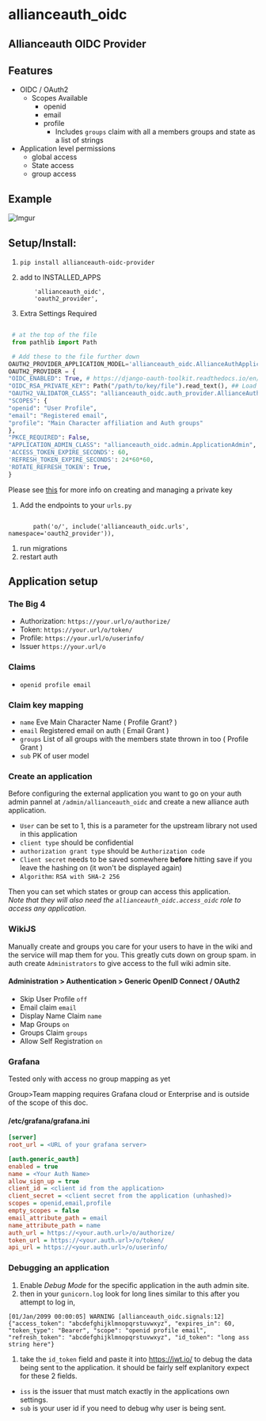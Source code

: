 # allianceauth_oidc

## Allianceauth OIDC Provider

## Features

- OIDC / OAuth2
  - Scopes Available
    - openid
    - email
    - profile
      - Includes `groups` claim with all a members groups and state as a list of strings
- Application level permissions
  - global access
  - State access
  - group access

## Example

![Imgur](https://i.imgur.com/gcrFcRL.png)

## Setup/Install:

1. `pip install allianceauth-oidc-provider`
1. add to INSTALLED_APPS

   ```
       'allianceauth_oidc',
       'oauth2_provider',
   ```

1. Extra Settings Required

```python

 # at the top of the file
 from pathlib import Path

 # Add these to the file further down
OAUTH2_PROVIDER_APPLICATION_MODEL='allianceauth_oidc.AllianceAuthApplication'
OAUTH2_PROVIDER = {
"OIDC_ENABLED": True, # https://django-oauth-toolkit.readthedocs.io/en/stable/oidc.html#creating-rsa-private-key
"OIDC_RSA_PRIVATE_KEY": Path("/path/to/key/file").read_text(), ## Load your private key
"OAUTH2_VALIDATOR_CLASS": "allianceauth_oidc.auth_provider.AllianceAuthOAuth2Validator",
"SCOPES": {
"openid": "User Profile",
"email": "Registered email",
"profile": "Main Character affiliation and Auth groups"
},
"PKCE_REQUIRED": False,
"APPLICATION_ADMIN_CLASS": "allianceauth_oidc.admin.ApplicationAdmin",
'ACCESS_TOKEN_EXPIRE_SECONDS': 60,
'REFRESH_TOKEN_EXPIRE_SECONDS': 24*60*60,
'ROTATE_REFRESH_TOKEN': True,
}
```

Please see [this](https://django-oauth-toolkit.readthedocs.io/en/stable/oidc.html#creating-rsa-private-key) for more info on creating and managing a private key

1. Add the endpoints to your `urls.py`

```

       path('o/', include('allianceauth_oidc.urls', namespace='oauth2_provider')),

```

1. run migrations
1. restart auth

## Application setup

### The Big 4

- Authorization: `https://your.url/o/authorize/`
- Token: `https://your.url/o/token/`
- Profile: `https://your.url/o/userinfo/`
- Issuer `https://your.url/o`

### Claims

- `openid profile email`

### Claim key mapping

- `name` Eve Main Character Name ( Profile Grant? )
- `email` Registered email on auth ( Email Grant )
- `groups` List of all groups with the members state thrown in too ( Profile Grant )
- `sub` PK of user model

### Create an application

Before configuring the external application you want to go on your auth admin pannel at `/admin/allianceauth_oidc` and create a new alliance auth application.

- `User` can be set to 1, this is a parameter for the upstream library not used in this application
- `client type` should be confidential
- `authorization grant type` should be `Authorization code`
- `Client secret` needs to be saved somewhere **before** hitting save if you leave the hashing on (it won't be displayed again)
- `Algorithm`: `RSA with SHA-2 256`

Then you can set which states or group can access this application. \
*Note that they will also need the `allianceauth_oidc.access_oidc` role to access any application.*

### WikiJS

Manually create and groups you care for your users to have in the wiki and the service will map them for you. This greatly cuts down on group spam.
in auth create `Administrators` to give access to the full wiki admin site.

#### Administration > Authentication > Generic OpenID Connect / OAuth2

- Skip User Profile `off`
- Email claim `email`
- Display Name Claim `name`
- Map Groups `on`
- Groups Claim `groups`
- Allow Self Registration `on`

### Grafana

Tested only with access no group mapping as yet

Group>Team mapping requires Grafana cloud or Enterprise and is outside of the scope of this doc.

#### /etc/grafana/grafana.ini

```ini
[server]
root_url = <URL of your grafana server>

[auth.generic_oauth]
enabled = true
name = <Your Auth Name>
allow_sign_up = true
client_id = <client id from the application>
client_secret = <client secret from the application (unhashed)>
scopes = openid,email,profile
empty_scopes = false
email_attribute_path = email
name_attribute_path = name
auth_url = https://<your.auth.url>/o/authorize/
token_url = https://<your.auth.url>/o/token/
api_url = https://<your.auth.url>/o/userinfo/
```

### Debugging an application

1.  Enable _Debug Mode_ for the specific application in the auth admin site.
1.  then in your `gunicorn.log` look for long lines similar to this after you attempt to log in,

```
[01/Jan/2099 00:00:05] WARNING [allianceauth_oidc.signals:12] {"access_token": "abcdefghijklmnopqrstuvwxyz", "expires_in": 60, "token_type": "Bearer", "scope": "openid profile email", "refresh_token": "abcdefghijklmnopqrstuvwxyz", "id_token": "long ass string here"}
```

1.  take the `id_token` field and paste it into https://jwt.io/ to debug the data being sent to the application. it should be fairly self explanitory expect for these 2 fields.

- `iss` is the issuer that must match exactly in the applications own settings.
- `sub` is your user id if you need to debug why user is being sent.

